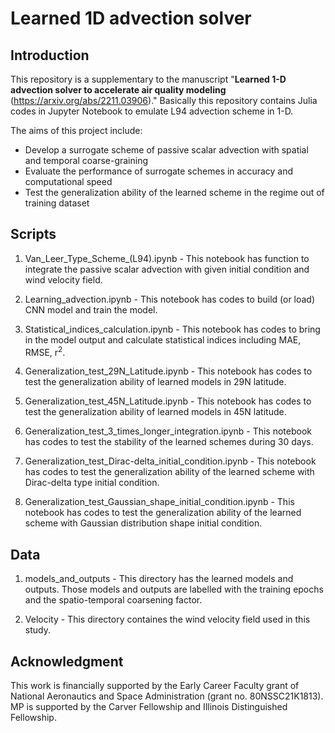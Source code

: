 # Learned 1D advection solver

## Introduction
This repository is a supplementary to the manuscript "**Learned 1-D advection solver to accelerate air quality modeling** (https://arxiv.org/abs/2211.03906)." Basically this repository contains Julia codes in Jupyter Notebook to emulate L94 advection scheme in 1-D.

The aims of this project include:

* Develop a surrogate scheme of passive scalar advection with spatial and temporal coarse-graining
* Evaluate the performance of surrogate schemes in accuracy and computational speed
* Test the generalization ability of the learned scheme in the regime out of training dataset

## Scripts
1. Van_Leer_Type_Scheme_(L94).ipynb - This notebook has function to integrate the passive scalar advection with given initial condition and wind velocity field.

2. Learning_advection.ipynb - This notebook has codes to build (or load) CNN model and train the model.

3. Statistical_indices_calculation.ipynb - This notebook has codes to bring in the model output and calculate statistical indices including MAE, RMSE, r<sup>2</sup>.

4. Generalization_test_29N_Latitude.ipynb - This notebook has codes to test the generalization ability of learned models in 29N latitude.

5. Generalization_test_45N_Latitude.ipynb - This notebook has codes to test the generalization ability of learned models in 45N latitude.

6. Generalization_test_3_times_longer_integration.ipynb - This notebook has codes to test the stability of the learned schemes during 30 days.

7. Generalization_test_Dirac-delta_initial_condition.ipynb - This notebook has codes to test the generalization ability of the learned scheme with Dirac-delta type initial condition.

8. Generalization_test_Gaussian_shape_initial_condition.ipynb - This notebook has codes to test the generalization ability of the learned scheme with Gaussian distribution shape initial condition.

## Data
1. models_and_outputs - This directory has the learned models and outputs. Those models and outputs are labelled with the training epochs and the spatio-temporal coarsening factor.

2. Velocity - This directory containes the wind velocity field used in this study.

## Acknowledgment
This work is financially supported by the Early Career Faculty grant of National Aeronautics and Space Administration (grant no. 80NSSC21K1813). MP is supported by the Carver Fellowship and Illinois Distinguished Fellowship.
